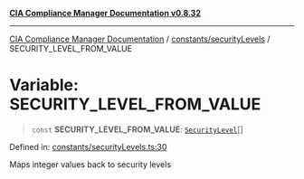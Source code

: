 [**CIA Compliance Manager Documentation v0.8.32**](../../../README.md)

***

[CIA Compliance Manager Documentation](../../../modules.md) / [constants/securityLevels](../README.md) / SECURITY\_LEVEL\_FROM\_VALUE

# Variable: SECURITY\_LEVEL\_FROM\_VALUE

> `const` **SECURITY\_LEVEL\_FROM\_VALUE**: [`SecurityLevel`](../../../types/cia/type-aliases/SecurityLevel.md)[]

Defined in: [constants/securityLevels.ts:30](https://github.com/Hack23/cia-compliance-manager/blob/0dc9a11e510cc2f2986e7debe532892627f2b00f/src/constants/securityLevels.ts#L30)

Maps integer values back to security levels
